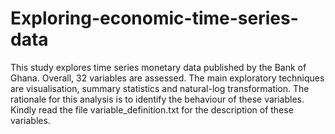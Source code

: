 # Exploring-economic-time-series-data
This study explores time series monetary data published by the Bank of Ghana. Overall, 32 variables are assessed. The main exploratory techniques are visualisation, summary statistics and natural-log transformation. The rationale for this analysis is to identify the behaviour of these variables. Kindly read the file variable_definition.txt for the description of these variables. 
